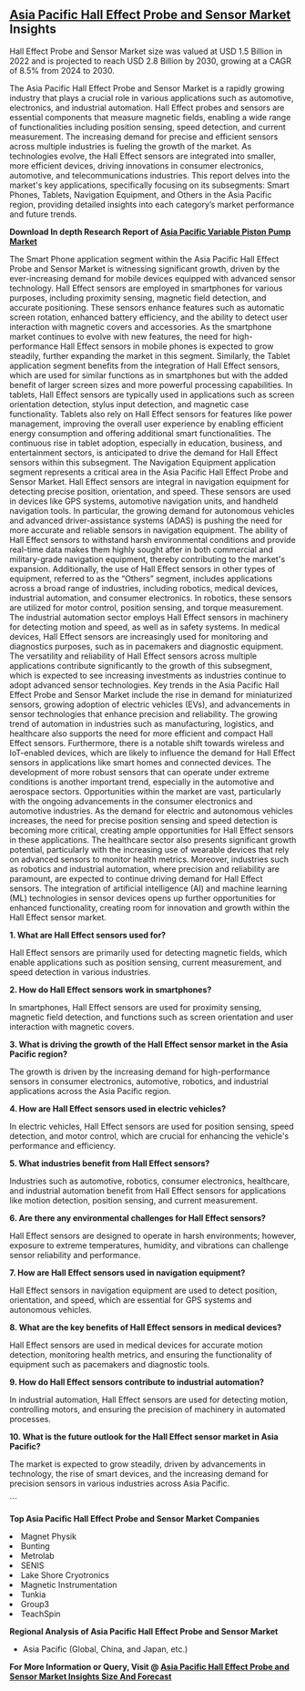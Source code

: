 <h2><a href="https://www.verifiedmarketreports.com/download-sample/?rid=528564&amp;utm_source=Github-Feb&amp;utm_medium=225" target="_blank">Asia Pacific Hall Effect Probe and Sensor Market</a> Insights</h2><p>Hall Effect Probe and Sensor Market size was valued at USD 1.5 Billion in 2022 and is projected to reach USD 2.8 Billion by 2030, growing at a CAGR of 8.5% from 2024 to 2030.</p><p><p>The Asia Pacific Hall Effect Probe and Sensor Market is a rapidly growing industry that plays a crucial role in various applications such as automotive, electronics, and industrial automation. Hall Effect probes and sensors are essential components that measure magnetic fields, enabling a wide range of functionalities including position sensing, speed detection, and current measurement. The increasing demand for precise and efficient sensors across multiple industries is fueling the growth of the market. As technologies evolve, the Hall Effect sensors are integrated into smaller, more efficient devices, driving innovations in consumer electronics, automotive, and telecommunications industries. This report delves into the market's key applications, specifically focusing on its subsegments: Smart Phones, Tablets, Navigation Equipment, and Others in the Asia Pacific region, providing detailed insights into each category’s market performance and future trends. <p><strong>Download In depth Research Report of <a href="https://www.verifiedmarketreports.com/download-sample/?rid=236118&amp;utm_source=Pulse-Dec&amp;utm_medium=225" target="_blank">Asia Pacific Variable Piston Pump Market</a></strong></p> The Smart Phone application segment within the Asia Pacific Hall Effect Probe and Sensor Market is witnessing significant growth, driven by the ever-increasing demand for mobile devices equipped with advanced sensor technology. Hall Effect sensors are employed in smartphones for various purposes, including proximity sensing, magnetic field detection, and accurate positioning. These sensors enhance features such as automatic screen rotation, enhanced battery efficiency, and the ability to detect user interaction with magnetic covers and accessories. As the smartphone market continues to evolve with new features, the need for high-performance Hall Effect sensors in mobile phones is expected to grow steadily, further expanding the market in this segment. Similarly, the Tablet application segment benefits from the integration of Hall Effect sensors, which are used for similar functions as in smartphones but with the added benefit of larger screen sizes and more powerful processing capabilities. In tablets, Hall Effect sensors are typically used in applications such as screen orientation detection, stylus input detection, and magnetic case functionality. Tablets also rely on Hall Effect sensors for features like power management, improving the overall user experience by enabling efficient energy consumption and offering additional smart functionalities. The continuous rise in tablet adoption, especially in education, business, and entertainment sectors, is anticipated to drive the demand for Hall Effect sensors within this subsegment. The Navigation Equipment application segment represents a critical area in the Asia Pacific Hall Effect Probe and Sensor Market. Hall Effect sensors are integral in navigation equipment for detecting precise position, orientation, and speed. These sensors are used in devices like GPS systems, automotive navigation units, and handheld navigation tools. In particular, the growing demand for autonomous vehicles and advanced driver-assistance systems (ADAS) is pushing the need for more accurate and reliable sensors in navigation equipment. The ability of Hall Effect sensors to withstand harsh environmental conditions and provide real-time data makes them highly sought after in both commercial and military-grade navigation equipment, thereby contributing to the market's expansion. Additionally, the use of Hall Effect sensors in other types of equipment, referred to as the “Others” segment, includes applications across a broad range of industries, including robotics, medical devices, industrial automation, and consumer electronics. In robotics, these sensors are utilized for motor control, position sensing, and torque measurement. The industrial automation sector employs Hall Effect sensors in machinery for detecting motion and speed, as well as in safety systems. In medical devices, Hall Effect sensors are increasingly used for monitoring and diagnostics purposes, such as in pacemakers and diagnostic equipment. The versatility and reliability of Hall Effect sensors across multiple applications contribute significantly to the growth of this subsegment, which is expected to see increasing investments as industries continue to adopt advanced sensor technologies. Key trends in the Asia Pacific Hall Effect Probe and Sensor Market include the rise in demand for miniaturized sensors, growing adoption of electric vehicles (EVs), and advancements in sensor technologies that enhance precision and reliability. The growing trend of automation in industries such as manufacturing, logistics, and healthcare also supports the need for more efficient and compact Hall Effect sensors. Furthermore, there is a notable shift towards wireless and IoT-enabled devices, which are likely to influence the demand for Hall Effect sensors in applications like smart homes and connected devices. The development of more robust sensors that can operate under extreme conditions is another important trend, especially in the automotive and aerospace sectors. Opportunities within the market are vast, particularly with the ongoing advancements in the consumer electronics and automotive industries. As the demand for electric and autonomous vehicles increases, the need for precise position sensing and speed detection is becoming more critical, creating ample opportunities for Hall Effect sensors in these applications. The healthcare sector also presents significant growth potential, particularly with the increasing use of wearable devices that rely on advanced sensors to monitor health metrics. Moreover, industries such as robotics and industrial automation, where precision and reliability are paramount, are expected to continue driving demand for Hall Effect sensors. The integration of artificial intelligence (AI) and machine learning (ML) technologies in sensor devices opens up further opportunities for enhanced functionality, creating room for innovation and growth within the Hall Effect sensor market. <p><strong>1. What are Hall Effect sensors used for?</strong></p> <p>Hall Effect sensors are primarily used for detecting magnetic fields, which enable applications such as position sensing, current measurement, and speed detection in various industries.</p> <p><strong>2. How do Hall Effect sensors work in smartphones?</strong></p> <p>In smartphones, Hall Effect sensors are used for proximity sensing, magnetic field detection, and functions such as screen orientation and user interaction with magnetic covers.</p> <p><strong>3. What is driving the growth of the Hall Effect sensor market in the Asia Pacific region?</strong></p> <p>The growth is driven by the increasing demand for high-performance sensors in consumer electronics, automotive, robotics, and industrial applications across the Asia Pacific region.</p> <p><strong>4. How are Hall Effect sensors used in electric vehicles?</strong></p> <p>In electric vehicles, Hall Effect sensors are used for position sensing, speed detection, and motor control, which are crucial for enhancing the vehicle's performance and efficiency.</p> <p><strong>5. What industries benefit from Hall Effect sensors?</strong></p> <p>Industries such as automotive, robotics, consumer electronics, healthcare, and industrial automation benefit from Hall Effect sensors for applications like motion detection, position sensing, and current measurement.</p> <p><strong>6. Are there any environmental challenges for Hall Effect sensors?</strong></p> <p>Hall Effect sensors are designed to operate in harsh environments; however, exposure to extreme temperatures, humidity, and vibrations can challenge sensor reliability and performance.</p> <p><strong>7. How are Hall Effect sensors used in navigation equipment?</strong></p> <p>Hall Effect sensors in navigation equipment are used to detect position, orientation, and speed, which are essential for GPS systems and autonomous vehicles.</p> <p><strong>8. What are the key benefits of Hall Effect sensors in medical devices?</strong></p> <p>Hall Effect sensors are used in medical devices for accurate motion detection, monitoring health metrics, and ensuring the functionality of equipment such as pacemakers and diagnostic tools.</p> <p><strong>9. How do Hall Effect sensors contribute to industrial automation?</strong></p> <p>In industrial automation, Hall Effect sensors are used for detecting motion, controlling motors, and ensuring the precision of machinery in automated processes.</p> <p><strong>10. What is the future outlook for the Hall Effect sensor market in Asia Pacific?</strong></p> <p>The market is expected to grow steadily, driven by advancements in technology, the rise of smart devices, and the increasing demand for precision sensors in various industries across Asia Pacific.</p> ```</p><p><strong>Top Asia Pacific Hall Effect Probe and Sensor Market Companies</strong></p><div data-test-id=""><p><li>Magnet Physik</li><li> Bunting</li><li> Metrolab</li><li> SENIS</li><li> Lake Shore Cryotronics</li><li> Magnetic Instrumentation</li><li> Tunkia</li><li> Group3</li><li> TeachSpin</li></p><div><strong>Regional Analysis of&nbsp;Asia Pacific Hall Effect Probe and Sensor Market</strong></div><ul><li dir="ltr"><p dir="ltr">Asia Pacific (Global, China, and Japan, etc.)</p></li></ul><p><strong>For More Information or Query, Visit @&nbsp;</strong><strong><a href="https://www.verifiedmarketreports.com/product/hall-effect-probe-and-sensor-market/?utm_source=Github-Feb&amp;utm_medium=225" target="_blank">Asia Pacific Hall Effect Probe and Sensor Market Insights Size And Forecast</a></strong></p></div><h2>&nbsp;</h2><div data-test-id="">&nbsp;</div>
